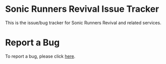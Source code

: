 # Sonic Runners Revival Issue Tracker
This is the issue/bug tracker for Sonic Runners Revival and related services.

# Report a Bug
To report a bug, please click [here](https://github.com/RunnersRevival/revival_issues/issues/new/choose).
